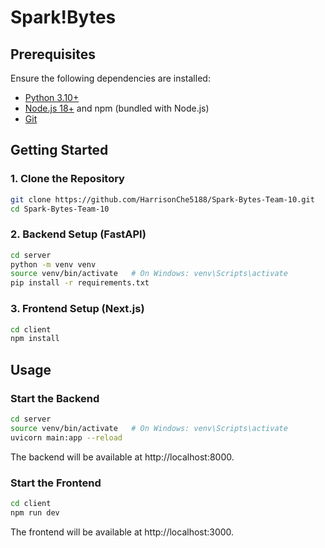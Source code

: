 # Spark!Bytes

## Prerequisites
Ensure the following dependencies are installed:
- [Python 3.10+](https://www.python.org/downloads/)
- [Node.js 18+](https://nodejs.org/en/download/) and npm (bundled with Node.js)
- [Git](https://git-scm.com/downloads)

## Getting Started

### 1. Clone the Repository
```bash
git clone https://github.com/HarrisonChe5188/Spark-Bytes-Team-10.git
cd Spark-Bytes-Team-10
```

### 2. Backend Setup (FastAPI)
```bash
cd server
python -m venv venv
source venv/bin/activate   # On Windows: venv\Scripts\activate
pip install -r requirements.txt
```

### 3. Frontend Setup (Next.js)
```bash
cd client
npm install
```

## Usage

### Start the Backend
```bash
cd server
source venv/bin/activate   # On Windows: venv\Scripts\activate
uvicorn main:app --reload
```
The backend will be available at http://localhost:8000.

### Start the Frontend
```bash
cd client
npm run dev
```
The frontend will be available at http://localhost:3000.